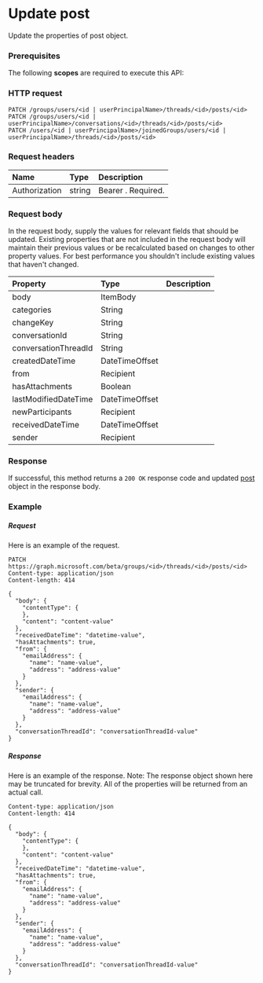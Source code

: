 # Update post

Update the properties of post object.
### Prerequisites
The following **scopes** are required to execute this API: 
### HTTP request
<!-- { "blockType": "ignored" } -->
```http
PATCH /groups/users/<id | userPrincipalName>/threads/<id>/posts/<id>
PATCH /groups/users/<id | userPrincipalName>/conversations/<id>/threads/<id>/posts/<id>
PATCH /users/<id | userPrincipalName>/joinedGroups/users/<id | userPrincipalName>/threads/<id>/posts/<id>
```
### Request headers
| Name       | Type | Description|
|:-----------|:------|:----------|
| Authorization  | string  | Bearer <token>. Required. |

### Request body
In the request body, supply the values for relevant fields that should be updated. Existing properties that are not included in the request body will maintain their previous values or be recalculated based on changes to other property values. For best performance you shouldn't include existing values that haven't changed.

| Property	   | Type	|Description|
|:---------------|:--------|:----------|
|body|ItemBody||
|categories|String||
|changeKey|String||
|conversationId|String||
|conversationThreadId|String||
|createdDateTime|DateTimeOffset||
|from|Recipient||
|hasAttachments|Boolean||
|lastModifiedDateTime|DateTimeOffset||
|newParticipants|Recipient||
|receivedDateTime|DateTimeOffset||
|sender|Recipient||

### Response
If successful, this method returns a `200 OK` response code and updated [post](../resources/post.md) object in the response body.
### Example
##### Request
Here is an example of the request.
<!-- {
  "blockType": "request",
  "name": "update_post"
}-->
```http
PATCH https://graph.microsoft.com/beta/groups/<id>/threads/<id>/posts/<id>
Content-type: application/json
Content-length: 414

{
  "body": {
    "contentType": {
    },
    "content": "content-value"
  },
  "receivedDateTime": "datetime-value",
  "hasAttachments": true,
  "from": {
    "emailAddress": {
      "name": "name-value",
      "address": "address-value"
    }
  },
  "sender": {
    "emailAddress": {
      "name": "name-value",
      "address": "address-value"
    }
  },
  "conversationThreadId": "conversationThreadId-value"
}
```
##### Response
Here is an example of the response. Note: The response object shown here may be truncated for brevity. All of the properties will be returned from an actual call.
<!-- {
  "blockType": "response",
  "truncated": true,
  "@odata.type": "microsoft.graph.post"
} -->
```http
Content-type: application/json
Content-length: 414

{
  "body": {
    "contentType": {
    },
    "content": "content-value"
  },
  "receivedDateTime": "datetime-value",
  "hasAttachments": true,
  "from": {
    "emailAddress": {
      "name": "name-value",
      "address": "address-value"
    }
  },
  "sender": {
    "emailAddress": {
      "name": "name-value",
      "address": "address-value"
    }
  },
  "conversationThreadId": "conversationThreadId-value"
}
```

<!-- uuid: 8fcb5dbc-d5aa-4681-8e31-b001d5168d79
2015-10-25 14:57:30 UTC -->
<!-- {
  "type": "#page.annotation",
  "description": "Update post",
  "keywords": "",
  "section": "documentation",
  "tocPath": ""
}-->
